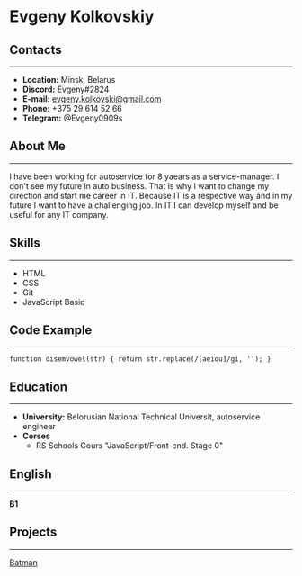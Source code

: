 # __Evgeny Kolkovskiy__


## __Contacts__
---
* __Location:__ Minsk, Belarus
* __Discord:__ Evgeny#2824    
* __E-mail:__ evgeny.kolkovski@gmail.com    
* __Phone:__ +375 29 614 52 66   
* __Telegram:__ @Evgeny0909s

## __About Me__
---
I have been working for autoservice for 8 yaears as a service-manager. I don't see my future in auto business. That is why I want to change my direction and start me career in IT. Because IT is a respective way and in my future I want to have a challenging job. In IT I can develop myself and be useful for any IT company.

## __Skills__
---
* HTML
* CSS
* Git
* JavaScript Basic

## __Code Example__
---
```
function disemvowel(str) { return str.replace(/[aeiou]/gi, ''); }
```

## __Education__
---
* __University:__ Belorusian National Technical Universit, autoservice engineer
* __Corses__
    * RS Schools Cours "JavaScript/Front-end. Stage 0"

## __English__
---

__B1__

## __Projects__
---
[Batman](https://evkolkovskiy.github.io/Batman)